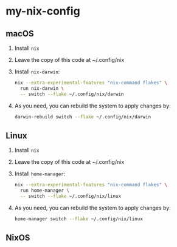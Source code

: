 # my-nix-config

## macOS

1. Install `nix`

1. Leave the copy of this code at ~/.config/nix

1. Install `nix-darwin`:
   ```sh
   nix --extra-experimental-features "nix-command flakes" \
     run nix-darwin \
     -- switch --flake ~/.config/nix/darwin
   ```

1. As you need, you can rebuild the system to apply changes by:
   ```sh
   darwin-rebuild switch --flake ~/.config/nix/darwin
   ```

## Linux

1. Install `nix`

1. Leave the copy of this code at ~/.config/nix

1. Install `home-manager`:
   ```sh
   nix --extra-experimental-features "nix-command flakes" \
     run home-manager \
     -- switch --flake ~/.config/nix/linux
   ```

1. As you need, you can rebuild the system to apply changes by:
   ```sh
   home-manager switch --flake ~/.config/nix/linux
   ```

## NixOS
